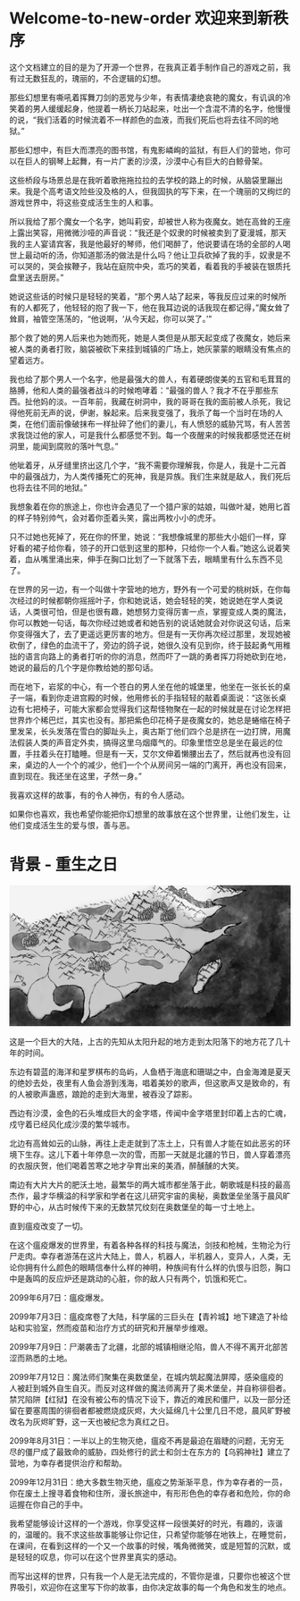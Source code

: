 # Welcome-to-new-order 欢迎来到新秩序

这个文档建立的目的是为了开源一个世界，在我真正着手制作自己的游戏之前，我有过无数狂乱的，瑰丽的，不合逻辑的幻想。

那些幻想里有嘶吼着挥舞刀剑的恶党与少年，有表情凄绝哀艳的魔女，有讥讽的冷笑着的男人缓缓起身，他提着一柄长刀站起来，吐出一个含混不清的名字，他慢慢的说，“我们活着的时候流着不一样颜色的血液，而我们死后也将去往不同的地狱。”

那些幻想中，有巨大而漂亮的图书馆，有鬼影嶙峋的监狱，有巨人们的营地，你可以在巨人的钢琴上起舞，有一片广袤的沙漠，沙漠中心有巨大的白鲸骨架。

这些桥段与场景总是在我听着歌拖拖拉拉的去学校的路上的时候，从脑袋里蹦出来。我是个高考语文险些没及格的人，但我固执的写下来，在一个瑰丽的又绚烂的游戏世界中，将这些变成活生生的人和事。

所以我给了那个魔女一个名字，她叫莉安，却被世人称为夜魔女。她在高耸的王座上露出笑容，用微微沙哑的声音说：“我还是个奴隶的时候被卖到了夏漫城，那天我的主人宴请宾客，我是他最好的琴师，他们喝醉了，他说要请在场的全部的人喝世上最动听的汤，你知道那汤的做法是什么吗？他让卫兵砍掉了我的手，奴隶是不可以哭的，哭会挨鞭子，我站在庭院中央，乖巧的笑着，看着我的手被装在银质托盘里送去厨房。”

她说这些话的时候只是轻轻的笑着，“那个男人站了起来，等我反应过来的时候所有的人都死了，他轻轻的抱了我一下，他在我耳边说的话我现在都记得，”魔女耸了耸肩，袖管空荡荡的，“他说啊，‘从今天起，你可以哭了。’”

那个救了她的男人后来也为她而死，她是人类但是从那天起变成了夜魔女，她后来被人类的勇者打败，脑袋被砍下来挂到城镇的广场上，她灰蒙蒙的眼睛没有焦点的望着远方。

我也给了那个男人一个名字，他是最强大的兽人，有着硬朗俊美的五官和毛茸茸的胳膊，他和人类的最强者战斗的时候咆哮着：“最强的兽人？我才不在乎那些东西。扯他妈的淡。一百年前，我藏在树洞中，我的哥哥在我的面前被人杀死，我记得他死前无声的说，伊谢，躲起来。后来我变强了，我杀了每一个当时在场的人类，在他们面前像破抹布一样扯碎了他们的妻儿，有人愤怒的威胁咒骂，有人苦苦求我饶过他的家人，可是我什么都感觉不到。每一个夜醒来的时候我都感觉还在树洞里，能闻到腐败的落叶气息。”

他呲着牙，从牙缝里挤出这几个字，“我不需要你理解我，你是人，我是十二元首中的最强战力，为人类传播死亡的死神，我是异族。我们生来就是敌人，我们死后也将去往不同的地狱。”

我想象着在你的旅途上，你也许会遇见了一个猎户家的姑娘，叫做叶凝，她用匕首的样子特别帅气，会对着你歪着头笑，露出两枚小小的虎牙。

只不过她也死掉了，死在你的怀里，她说：“我想像城里的那些大小姐们一样，穿好看的裙子给你看，领子的开口低到这里的那种，只给你一个人看。”她这么说着笑着，血从嘴里涌出来，伸手在胸口比划了一下就落下去，眼睛里有什么东西不见了。

在世界的另一边，有一个叫做十字营地的地方，野外有一个可爱的桃树妖，在你每次经过的时候都朝你摇摇叶子，你和她说话，她会轻轻的笑，她说她在学人类说话，人类很可怕，但是也很有趣，她想努力变得厉害一点，掌握变成人类的魔法，你可以教她一句话，每次你经过她或者和她告别的说话她就会对你说这句话，后来你变得强大了，去了更遥远更厉害的地方。但是有一天你再次经过那里，发现她被砍倒了，绿色的血流干了，旁边的鸽子说，她很久没有见到你，终于鼓起勇气用稚拙的语言向路上的勇者打听的你的消息，然而吓了一跳的勇者挥刀将她砍到在地，她说的最后的几个字是你教给她的那句话。

而在地下，岩浆的中心，有一个苍白的男人坐在他的城堡里，他坐在一张长长的桌子一端，看到你走进宫殿的时候，他用修长的手指轻轻的敲着桌面说：“这张长桌边有七把椅子，可能大家都会觉得我们这帮怪物聚在一起的时候就是在讨论怎样把世界炸个稀巴烂，其实也没有。那把紫色印花椅子是夜魔女的，她总是蜷缩在椅子里发呆，长头发落在雪白的脚趾头上，奥古斯丁他们四个总是挤在一边打牌，用魔法假装人类的声音定外卖，搞得这里乌烟瘴气的。印象里悟空总是坐在最远的位置，手拄着头在打瞌睡。但是有一天，艾尔文伸着懒腰出去了，然后就再也没有回来，桌边的人一个个的减少，他们一个个从房间另一端的门离开，再也没有回来，直到现在。我还坐在这里，孑然一身。”

我喜欢这样的故事，有的令人神伤，有的令人感动。

如果你也喜欢，我也希望你能把你幻想里的故事放在这个世界里，让他们发生，让他们变成活生生的爱与恨，善与恶。

# 背景 - 重生之日

![alt text](https://raw.githubusercontent.com/CesareMJLi/Welcome-to-new-order/Images/map.png)

这是一个巨大的大陆，上古的先知从太阳升起的地方走到太阳落下的地方花了几十年的时间。

东边有碧蓝的海洋和星罗棋布的岛屿，人鱼栖于海底和珊瑚之中，白金海滩是夏天的绝妙去处，夜里有人鱼会游到浅海，唱着美妙的歌声，但这歌声又是致命的，有的人被歌声蛊惑，踉跄的走到大海里，被吞没了踪影。

西边有沙漠，金色的石头堆成巨大的金字塔，传闻中金字塔里封印着上古的亡魂，戍守着已经风化成沙漠的繁华城市。

北边有高耸如云的山脉，再往上走走就到了冻土上，只有兽人才能在如此恶劣的环境下生存。这儿下着十年停息一次的雪，而那一天就是北疆的节日，兽人穿着漂亮的衣服庆贺，他们喝着苦寒之地才孕育出来的美酒，醉醺醺的大笑。

南边有大片大片的肥沃土地，最繁华的两大城市都坐落于此，朝歌城是科技的最高杰作，最才华横溢的科学家和学者在这儿研究宇宙的奥秘，奥数堡垒坐落于晨风旷野的中心，从古时候传下来的无数禁咒纹刻在奥数堡垒的每一寸土地上。

直到瘟疫改变了一切。

在这个瘟疫爆发的世界里，有着各种各样的科技与魔法，剑技和枪械，生物沦为行尸走肉。幸存者游荡在这片大陆上，兽人，机器人，半机器人，变异人，人类，无论你拥有什么颜色的眼睛信奉什么样的神明，种族间有什么样的仇恨与旧怨，胸口中是轰鸣的反应炉还是跳动的心脏，你的敌人只有两个，饥饿和死亡。

2099年6月7日：瘟疫爆发。

2099年7月3日：瘟疫席卷了大陆，科学届的三巨头在【青衿城】地下建造了补给站和实验室，然而疫苗和治疗方式的研究和开展举步维艰。

2099年7月9日：尸潮袭击了北疆，北部的城镇相继沦陷，兽人不得不离开北部苦涩而熟悉的土地。

2099年7月12日：魔法师们聚集在奥数堡垒，在城内筑起魔法屏障，感染瘟疫的人被赶到城外自生自灭。而反对这样做的魔法师离开了奥术堡垒，并自称徘徊者。禁咒陷阱【红狱】在没有被公布的情况下设下，靠近的难民和僵尸，以及一部分还留在要塞周围的徘徊者都被燃烧成灰烬，大火延绵几十公里几日不熄，晨风旷野被改名为灰烬旷野，这一天也被纪念为真红之日。

2099年8月31日：一半以上的生物灭绝，瘟疫不再是最迫在眉睫的问题，无穷无尽的僵尸成了最致命的威胁，四处修行的武士和剑士在东方的【乌鸦神社】建立了营地，为幸存者提供治疗和帮助。

2099年12月31日：绝大多数生物灭绝，瘟疫之势渐渐平息，作为幸存者的一员，你在废土上搜寻着食物和住所，漫长旅途中，有形形色色的幸存者和危险，你的命运握在你自己的手中。

我希望能够设计这样的一个游戏，你享受这样一段很美好的时光，有趣的，诙谐的，温暖的。我不求这些故事能够让你记住，只希望你能够在地铁上，在睡觉前，在课间，在看到这样的一个又一个故事的时候，嘴角微微笑，或是短暂的沉默，或是轻轻的叹息，你可以在这个世界里真实的感动。

而写出这样的世界，只有我一个人是无法完成的，不管你是谁，只要你也被这个世界吸引，欢迎你在这里写下你的故事，由你决定故事的每一个角色和发生的地点。










